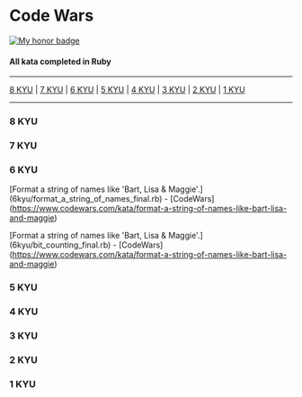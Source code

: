# Code Wars
[![My honor badge](https://www.codewars.com/users/J-Marriott/badges/small)](https://www.codewars.com/users/J-Marriott)
#### All kata completed in Ruby
***
[8 KYU](#8KYU) | [7 KYU](#7KYU) | [6 KYU](#6KYU) | [5 KYU](#5KYU) | [4 KYU](#4KYU) | [3 KYU](#3KYU) | [2 KYU](#2KYU) | [1 KYU](#1KYU)

***
### <a name="8KYU">8 KYU</a>

### <a name="7KYU">7 KYU</a>

### <a name="6KYU">6 KYU</a>

[Format a string of names like 'Bart, Lisa & Maggie'.] (6kyu/format_a_string_of_names_final.rb) - [CodeWars] (https://www.codewars.com/kata/format-a-string-of-names-like-bart-lisa-and-maggie)

[Format a string of names like 'Bart, Lisa & Maggie'.] (6kyu/bit_counting_final.rb) - [CodeWars] (https://www.codewars.com/kata/format-a-string-of-names-like-bart-lisa-and-maggie)

### <a name="5KYU">5 KYU</a>

### <a name="4KYU">4 KYU</a>

### <a name="3KYU">3 KYU</a>

### <a name="2KYU">2 KYU</a>

### <a name="1KYU">1 KYU</a>
